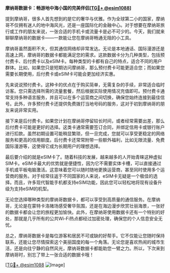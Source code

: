 **摩纳哥数据卡：畅游地中海小国的完美伴侣[[TG💪+ @esim1088](https://t.me/s/esim1088)]**

提到摩纳哥，很多人首先想到的是它的奢华与优雅。作为全球第二小的国家，摩纳哥不仅拥有迷人的地中海风光，还是一座国际化的金融中心。对于想要在摩纳哥旅行或工作的朋友来说，一张合适的手机卡或流量卡是必不可少的。今天，我们就来聊聊摩纳哥的数据卡——一款能让您在摩纳哥畅通无阻的小工具。

摩纳哥虽然面积不大，但其通信网络却非常发达。无论是本地通话、国际漫游还是高速上网，摩纳哥的数据卡都能满足您的需求。这款数据卡分为几种类型，包括预付费卡、后付费卡以及eSIM卡。每种类型的卡都有自己的特点，适合不同的用户群体。比如，如果您只是短期访问摩纳哥，那么预付费卡可能更适合您；而如果您需要长期使用，后付费卡或eSIM卡可能会更加经济实惠。

先来说说预付费卡。这种卡的优点在于购买简单，无需复杂的手续，非常适合临时访客。您只需选择所需的流量套餐，然后根据实际使用情况充值即可。预付费卡通常支持多种语言服务，并且可以在多个运营商之间切换，确保您始终连接到最佳信号。此外，许多预付费卡还提供免费拨打当地号码的服务，这对于初到摩纳哥的朋友来说非常实用。

接下来是后付费卡。如果您计划在摩纳哥停留较长时间，或者经常需要出差，那么后付费卡可能是更好的选择。这类卡通常需要签订合同，并绑定信用卡或银行账户进行扣款。虽然初期设置可能稍显繁琐，但一旦完成，您就可以享受更稳定的网络服务和更高的信用额度。后付费卡还常常附带一些额外福利，比如无限流量、免费国际漫游等，这使得它成为长期用户的理想选择。

最后要介绍的就是eSIM卡了。随着科技的发展，越来越多的人开始青睐这种虚拟SIM卡。eSIM卡最大的优势就是便捷性，因为它不需要实体卡槽，可以直接通过手机或平板电脑激活。这意味着您可以随时随地更换运营商，甚至同时使用多个运营商的服务。对于经常往返于不同国家的人来说，eSIM卡无疑是一个极佳的选择。而且，许多现代智能手机都支持eSIM功能，因此您可以轻松地将现有设备升级为支持eSIM的机型。

无论您选择哪种类型的摩纳哥数据卡，都可以享受到高质量的通信服务。在摩纳哥，无论是在蒙特卡洛赌场感受奢华氛围，还是在海边漫步欣赏壮丽海景，一张好的数据卡都会让您的旅程更加愉快。此外，在摩纳哥使用数据卡还有一个特别的好处，那就是几乎所有的公共Wi-Fi热点都经过加密处理，确保您的个人信息安全无忧。

总之，摩纳哥数据卡是每位游客和居民不可或缺的好帮手。它不仅能让您随时保持联系，还能让您尽情探索这个美丽国度的每一个角落。无论您是喜欢热闹的城市生活，还是向往宁静的自然风光，摩纳哥数据卡都能助您一臂之力。所以，下次来到摩纳哥时，别忘了带上一张合适的数据卡哦！

[[TG💪+ @esim1088](https://t.me/s/esim1088) ![Image](https://i.postimg.cc/4NQfJmqS/Snipaste-2025-05-13-00-14-12.png)]